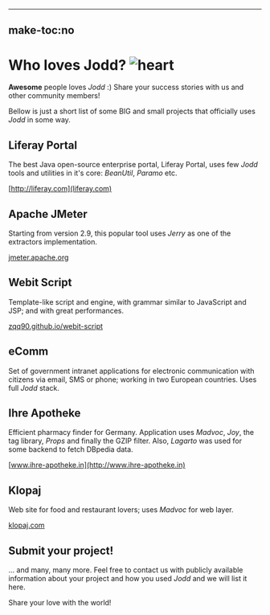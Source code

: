 -----
make-toc:no
-----
# Who loves Jodd? ![heart](gfx/heart.png)

**Awesome** people loves *Jodd* :) Share your success stories with us and other community members!

Bellow is just a short list of some BIG and small projects that officially uses *Jodd* in some way.

<div id="users" markdown="1">

## Liferay Portal

The best Java open-source enterprise portal, Liferay Portal, uses few *Jodd*
tools and utilities in it's core: *BeanUtil*, *Paramo* etc.

[http://liferay.com](liferay.com)

## Apache JMeter

Starting from version 2.9, this popular tool uses *Jerry* as one of the
extractors implementation.

[jmeter.apache.org](http://jmeter.apache.org/)


## Webit Script

Template-like script and engine, with grammar similar to JavaScript and JSP; and with great performances.

[zqq90.github.io/webit-script](http://zqq90.github.io/webit-script/)


## eComm

Set of government intranet applications for electronic communication with
citizens via email, SMS or phone; working in two European countries. Uses full
*Jodd* stack.

## Ihre Apotheke

Efficient pharmacy finder for Germany. Application uses *Madvoc*, *Joy*, the
tag library, *Props* and finally the GZIP filter. Also, *Lagarto* was used for
some backend to fetch DBpedia data.

[www.ihre-apotheke.in](http://www.ihre-apotheke.in)

## Klopaj

Web site for food and restaurant lovers; uses *Madvoc* for web layer.

[klopaj.com](http://klopaj.com)

</div>

## Submit your project!

... and many, many more. Feel free to contact us with publicly available information about your project and how you used
*Jodd* and we will list it here.

Share your love with the world!